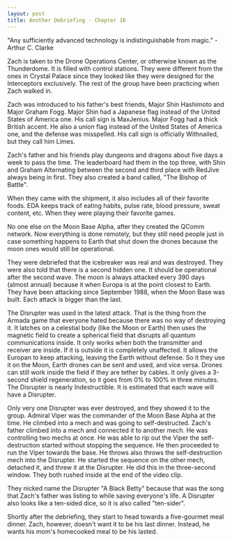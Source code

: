 ```yaml
---
layout: post
title: Another Debriefing - Chapter 16
---
```


"Any sufficiently advanced technology is indistinguishable from magic." - Arthur C. Clarke

Zach is taken to the Drone Operations Center, or otherwise known as the Thunderdome. It is filled with control stations. They were different from the ones in Crystal Palace since they looked like they were designed for the Interceptors exclusively. The rest of the group have been practicing when Zach walked in. 

Zach was introduced to his father's best friends, Major Shin Hashimoto and Major Graham Fogg. Major Shin had a Japanese flag instead of the United States of America one. His call sign is MaxJenius. Major Fogg had a thick British accent. He also a union flag instead of the United States of America one, and the defense was misspelled.  His call sign is officially Withnailed, but they call him Limes.

Zach's father and his friends play dungeons and dragons about five days a week to pass the time. The leaderboard had them in the top three, with Shin and Graham Alternating between the second and third place with RedJive always being in first. They also created a band called, "The Bishop of Battle".

When they came with the shipment, it also includes all of their favorite foods. EDA keeps track of eating habits, pulse rate, blood pressure, sweat content, etc. When they were playing their favorite games.

No one else on the Moon Base Alpha, after they created the QComm network. Now everything is done remotely, but they still need people just in case something happens to Earth that shut down the drones because the moon ones would still be operational. 

They were debriefed that the icebreaker was real and was destroyed. They were also told that there is a second hidden one. It should be operational after the second wave. The moon is always attacked every 390 days (almost annual) because it when Europa is at the point closest to Earth. They have been attacking since September 1988, when the Moon Base was built. Each attack is bigger than the last.

The Disrupter was used in the latest attack. That is the thing from the Armada game that everyone hated because there was no way of destroying it. It latches on a celestial body (like the Moon or Earth) then uses the magnetic field to create a spherical field that disrupts all quantum communications inside. It only works when both the transmitter and receiver are inside. If it is outside it is completely unaffected. It allows the Europan to keep attacking, leaving the Earth without defense. So it they use it on the Moon, Earth drones can be sent and used, and vice versa. Drones can still work inside the field if they are tether by cables. It only gives a 3-second shield regeneration, so it goes from 0% to 100% in three minutes. The Disrupter is nearly Indestructible. It is estimated that each wave will have a Disrupter. 

Only very one Disrupter was ever destroyed, and they showed it to the group. Admiral Viper was the commander of the Moon Base Alpha at the time. He climbed into a mech and was going to self-destructed. Zach's father climbed into a mech and connected it to another mech. He was controlling two mechs at once. He was able to rip out the Viper the self-destruction started without stopping the sequence. He then proceeded to run the Viper towards the base. He throws also throws the self-destruction mech into the Disrupter. He started the sequence on the other mech, detached it, and threw it at the Disrupter. He did this in the three-second window. They both rushed inside at the end of the video clip.

They nicked name the Disrupter "A Black Betty" because that was the song that Zach's father was listing to while saving everyone's life. A Disrupter also looks like a ten-sided dice, so it is also called "ten-sider".

Shortly after the debriefing, they start to head towards a five-gourmet meal dinner. Zach, however, doesn't want it to be his last dinner. Instead, he wants his mom's homecooked meal to be his lasted.